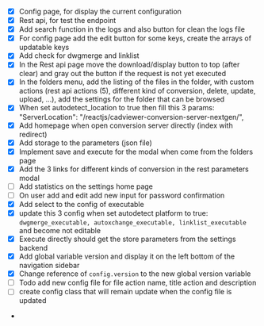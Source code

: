- [x] Config page, for display the current configuration 
- [x] Rest api, for test the endpoint 
- [x] Add search function in the logs and also button for clean the logs file
- [x] For config page add the edit button for some keys, create the arrays of updatable keys
- [x] Add check for dwgmerge and linklist 
- [x] In the Rest api page move the download/display button to top (after clear) and gray out the button if the request is not yet executed
- [x] In the folders menu, add the listing of the files in the folder, with custom actions (rest api actions (5), different kind of conversion, delete, update, upload, ...), add the settings for the folder that can be browsed
- [x] When set autodetect_location to true then fill this 3 params:
"ServerLocation": "/reactjs/cadviewer-conversion-server-nextgen/",
- [x] Add homepage when open conversion server directly (index with redirect)
- [x] Add storage to the parameters (json file)
- [x] Implement save and execute for the modal when come from the folders page
- [x] Add the 3 links for different kinds of conversion in the rest parameters modal 
- [ ] Add statistics on the settings home page
- [ ] On user add and edit add new input for password confirmation
- [x] Add select to the config of executable
- [x] update this 3 config when set autodetect platform to true: `dwgmerge_executable, autoxchange_executable, linklist_executable` and become not editable 
- [x] Execute directly should get the store parameters from the settings backend 
- [x] Add global variable version and display it on the left bottom of the navigation sidebar
- [x] Change reference of `config.version` to the new global version variable
- [ ] Todo add new config file for file action name, title action and description
- [ ] create config class that will remain update when the config file is updated
- 